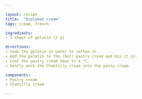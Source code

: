 ```yaml
---

layout: recipe
title:  "Diplomat cream"
tags: cream, french

ingredients:
- 1 sheet of gelatin (2 g)

directions:
- Soak the gelatin in water to soften it.
- Add the gelatin to the (hot) pastry cream and mix it in.
- Cool the pastry cream down to 4 °C.
- Gently work the Chantilly cream into the pasty cream.

components:
- Pastry cream
- Chantilly cream

---
```

